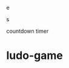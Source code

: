 



e






























































s




countdown timer






















# ludo-game

















